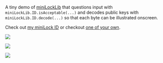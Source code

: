 A tiny demo of [miniLockLib](https://github.com/45678/miniLockLib) that questions input with `miniLockLib.ID.isAcceptable(...)` and decodes public keys with `miniLockLib.ID.decode(...)` so that each byte can be illustrated onscreen. 

Check out [my miniLock ID](https://45678.github.io/is-it-a-minilock-id/?2EHJJskpv2JZbYcZrM7cVNh87sNVhmUUmU4ogCbQqNh4j) or checkout [one of your own](https://45678.github.io/is-it-a-minilock-id/).

[<img src="https://raw.githubusercontent.com/45678/is-it-a-miniLock-ID/gh-pages/screenshot_1.png">](https://45678.github.io/is-it-a-minilock-id/)

[<img src="https://raw.githubusercontent.com/45678/is-it-a-miniLock-ID/gh-pages/screenshot_2.png">](https://45678.github.io/is-it-a-minilock-id/?CeF5fM7SEdphjktdUbAXaMGm13m6mTZtbprtghvsMRYgw)

[<img src="https://raw.githubusercontent.com/45678/is-it-a-miniLock-ID/gh-pages/screenshot_3.png">](https://45678.github.io/is-it-a-minilock-id/?UbAXaMGm13m6mTZtbprtghvsMRYgwCeF5fM7SEdphjkt)
